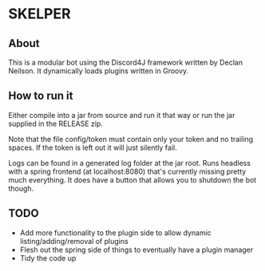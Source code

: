 # SKELPER

## About

This is a modular bot using the Discord4J framework written by Declan Neilson. It dynamically loads plugins written in Groovy. 

## How to run it

Either compile into a jar from source and run it that way or run the jar supplied in the RELEASE zip.

Note that the file config/token must contain only your token and no trailing spaces. If the token is left out it will just silently fail.

Logs can be found in a generated log folder at the jar root. Runs headless with a spring frontend (at localhost:8080) that's currently missing pretty much everything. It does have a button that allows you to shutdown the bot though.

## TODO

- Add more functionality to the plugin side to allow dynamic listing/adding/removal of plugins
- Flesh out the spring side of things to eventually have a plugin manager
- Tidy the code up
